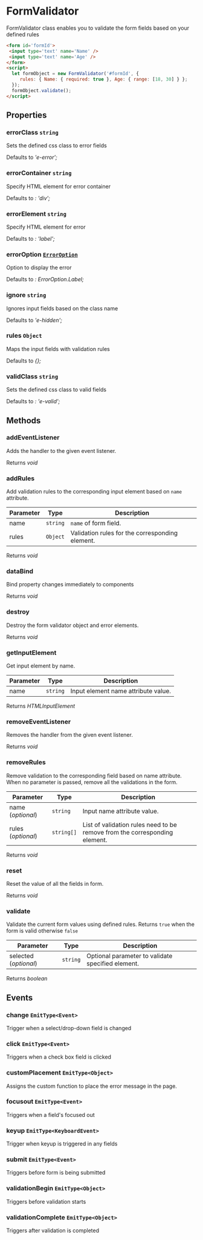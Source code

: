 # FormValidator

FormValidator class enables you to validate the form fields based on your defined rules
```html
<form id='formId'>
 <input type='text' name='Name' />
 <input type='text' name='Age' />
</form>
<script>
  let formObject = new FormValidator('#formId', {
     rules: { Name: { required: true }, Age: { range: [18, 30] } };
  });
  formObject.validate();
</script>
```

## Properties

### errorClass `string`

Sets the defined css class to error fields

Defaults to *'e-error';*

### errorContainer `string`

Specify HTML element for error container

Defaults to *: 'div';*

### errorElement `string`

Specify HTML element for error

Defaults to *: 'label';*

### errorOption [`ErrorOption`](./api-errorOption.html)

Option to display the error

Defaults to *: ErrorOption.Label;*

### ignore `string`

Ignores input fields based on the class name

Defaults to *'e-hidden';*

### rules ``Object``

Maps the input fields with validation rules

Defaults to *{};*

### validClass `string`

Sets the defined css class to valid fields

Defaults to *: 'e-valid';*

## Methods

### addEventListener

Adds the handler to the given event listener.

Returns *void*

### addRules

Add validation rules to the corresponding input element based on `name` attribute.

| Parameter | Type | Description |
|------|------|-------------|
| name |  `string` | `name` of form field. |
| rules |  `Object` | Validation rules for the corresponding element. |

Returns *void*

### dataBind

Bind property changes immediately to components

Returns *void*

### destroy

Destroy the form validator object and error elements.

Returns *void*

### getInputElement

Get input element by name.

| Parameter | Type | Description |
|------|------|-------------|
| name |  `string` | Input element name attribute value. |

Returns *HTMLInputElement*

### removeEventListener

Removes the handler from the given event listener.

Returns *void*

### removeRules

Remove validation to the corresponding field based on name attribute.
When no parameter is passed, remove all the validations in the form.

| Parameter | Type | Description |
|------|------|-------------|
| name (*optional*) |  `string` | Input name attribute value. |
| rules (*optional*) |  `string[]` | List of validation rules need to be remove from the corresponding element. |

Returns *void*

### reset

Reset the value of all the fields in form.

Returns *void*

### validate

Validate the current form values using defined rules.
Returns `true` when the form is valid otherwise `false`

| Parameter | Type | Description |
|------|------|-------------|
| selected (*optional*) |  `string` | Optional parameter to validate specified element. |

Returns *boolean*

## Events

### change  `EmitType<Event>`

Trigger when a select/drop-down field is changed

### click  `EmitType<Event>`

Triggers when a check box field is clicked

### customPlacement  `EmitType<Object>`

Assigns the custom function to place the error message in the page.

### focusout  `EmitType<Event>`

Triggers when a field's focused  out

### keyup  `EmitType<KeyboardEvent>`

Trigger when keyup is triggered in any fields

### submit  `EmitType<Event>`

Triggers before form is being submitted

### validationBegin  `EmitType<Object>`

Triggers before validation starts

### validationComplete  `EmitType<Object>`

Triggers after validation is completed
